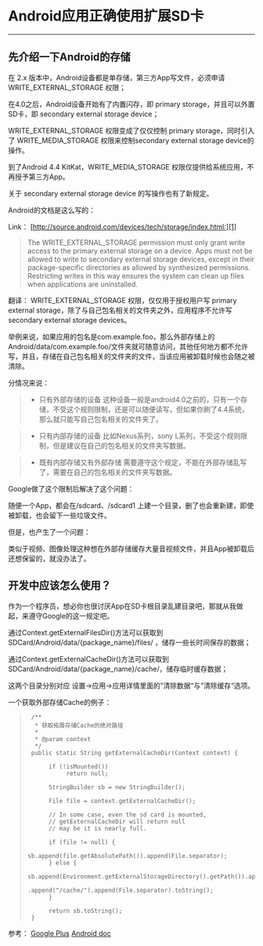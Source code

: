 # Android应用正确使用扩展SD卡

------

## 先介绍一下Android的存储

在 2.x 版本中，Android设备都是单存储，第三方App写文件，必须申请 WRITE_EXTERNAL_STORAGE 权限；

在4.0之后，Android设备开始有了内置闪存，即 primary storage，并且可以外置SD卡，即 secondary external storage device；

WRITE_EXTERNAL_STORAGE 权限变成了仅仅控制 primary storage，同时引入了 WRITE_MEDIA_STORAGE 权限来控制secondary external storage device的操作。

到了Android 4.4 KitKat，WRITE_MEDIA_STORAGE 权限仅提供给系统应用，不再授予第三方App。

关于 secondary external storage device 的写操作也有了新规定。

Android的文档是这么写的：

Link： [http://source.android.com/devices/tech/storage/index.html:][1]

> The WRITE_EXTERNAL_STORAGE permission must only grant write access to
> the primary external storage on a device. Apps must not be allowed to
> write to secondary external storage devices, except in their
> package-specific directories as allowed by synthesized permissions.
> Restricting writes in this way ensures the system can clean up files
> when applications are uninstalled.

翻译：
WRITE_EXTERNAL_STORAGE 权限，仅仅用于授权用户写 primary external storage，除了与自己包名相关的文件夹之外，应用程序不允许写secondary external storage devices。

举例来说，如果应用的包名是com.example.foo，那么外部存储上的Android/data/com.example.foo/文件夹就可随意访问，其他任何地方都不允许写，并且，存储在自己包名相关的文件夹的文件，当该应用被卸载时候也会随之被清除。

分情况来说：

> * 只有外部存储的设备
这种设备一般是android4.0之前的，只有一个存储，不受这个规则限制，还是可以随便读写，但如果你刷了4.4系统，那么就只能写自己包名相关的文件夹了。

> * 只有内部存储的设备
比如Nexus系列，sony L系列，不受这个规则限制，但是建议在自己的包名相关的文件夹写数据。

> * 既有内部存储又有外部存储
需要遵守这个规定，不能在外部存储乱写了，需要在自己的包名相关的文件夹写数据。

Google做了这个限制后解决了这个问题：

随便一个App，都会在/sdcard、/sdcard1 上建一个目录，删了也会重新建，即使被卸载，也会留下一些垃圾文件。

但是，也产生了一个问题：

类似于视频、图像处理这种想在外部存储缓存大量音视频文件，并且App被卸载后还想保留的，就没办法了。
 
## 开发中应该怎么使用？

作为一个程序员，想必你也很讨厌App在SD卡根目录乱建目录吧，那就从我做起，来遵守Google的这一规定吧。

通过Context.getExternalFilesDir()方法可以获取到 SDCard/Android/data/{package_name}/files/ ，储存一些长时间保存的数据；

通过Context.getExternalCacheDir()方法可以获取到 SDCard/Android/data/{package_name}/cache/，储存临时缓存数据；

这两个目录分别对应 设置->应用->应用详情里面的”清除数据“与”清除缓存“选项。

一个获取外部存储Cache的例子：

>      /**
>       * 获取拓展存储Cache的绝对路径
>       *
>       * @param context
>       */
>      public static String getExternalCacheDir(Context context) {
> 
>           if (!isMounted())
>                return null;
>          
>           StringBuilder sb = new StringBuilder();
> 
>           File file = context.getExternalCacheDir();
> 
>           // In some case, even the sd card is mounted,
>           // getExternalCacheDir will return null
>           // may be it is nearly full.
>          
>           if (file != null) {
>                sb.append(file.getAbsolutePath()).append(File.separator);
>           } else {
>                sb.append(Environment.getExternalStorageDirectory().getPath()).append("/Android/data/").append(context.getPackageName())
>                          .append("/cache/").append(File.separator).toString();
>           }
>          
>           return sb.toString();
>      }


参考：
 [Google Plus](https://plus.google.com/+TodLiebeck/posts/gjnmuaDM8sn)
 [Android doc](http://source.android.com/devices/tech/storage/index.html/)
